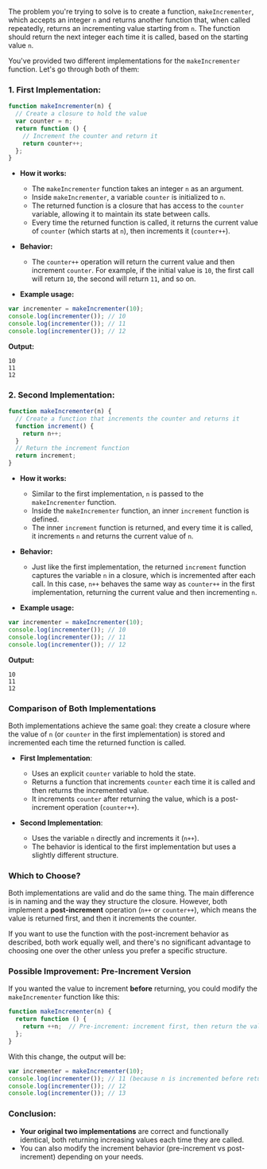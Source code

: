 The problem you're trying to solve is to create a function, `makeIncrementer`, which accepts an integer `n` and returns another function that, when called repeatedly, returns an incrementing value starting from `n`. The function should return the next integer each time it is called, based on the starting value `n`.

You've provided two different implementations for the `makeIncrementer` function. Let's go through both of them:

### 1. **First Implementation:**

```javascript
function makeIncrementer(n) {
  // Create a closure to hold the value
  var counter = n;
  return function () {
    // Increment the counter and return it
    return counter++;
  };
}
```

- **How it works:**
  - The `makeIncrementer` function takes an integer `n` as an argument.
  - Inside `makeIncrementer`, a variable `counter` is initialized to `n`.
  - The returned function is a closure that has access to the `counter` variable, allowing it to maintain its state between calls.
  - Every time the returned function is called, it returns the current value of `counter` (which starts at `n`), then increments it (`counter++`).

- **Behavior:**
  - The `counter++` operation will return the current value and then increment `counter`. For example, if the initial value is `10`, the first call will return `10`, the second will return `11`, and so on.

- **Example usage:**

```javascript
var incrementer = makeIncrementer(10);
console.log(incrementer()); // 10
console.log(incrementer()); // 11
console.log(incrementer()); // 12
```

**Output:**
```
10
11
12
```

### 2. **Second Implementation:**

```javascript
function makeIncrementer(n) {
  // Create a function that increments the counter and returns it
  function increment() {
    return n++;
  }
  // Return the increment function
  return increment;
}
```

- **How it works:**
  - Similar to the first implementation, `n` is passed to the `makeIncrementer` function.
  - Inside the `makeIncrementer` function, an inner `increment` function is defined.
  - The inner `increment` function is returned, and every time it is called, it increments `n` and returns the current value of `n`.

- **Behavior:**
  - Just like the first implementation, the returned `increment` function captures the variable `n` in a closure, which is incremented after each call. In this case, `n++` behaves the same way as `counter++` in the first implementation, returning the current value and then incrementing `n`.

- **Example usage:**

```javascript
var incrementer = makeIncrementer(10);
console.log(incrementer()); // 10
console.log(incrementer()); // 11
console.log(incrementer()); // 12
```

**Output:**
```
10
11
12
```

### Comparison of Both Implementations

Both implementations achieve the same goal: they create a closure where the value of `n` (or `counter` in the first implementation) is stored and incremented each time the returned function is called.

- **First Implementation**:
  - Uses an explicit `counter` variable to hold the state.
  - Returns a function that increments `counter` each time it is called and then returns the incremented value.
  - It increments `counter` after returning the value, which is a post-increment operation (`counter++`).
  
- **Second Implementation**:
  - Uses the variable `n` directly and increments it (`n++`).
  - The behavior is identical to the first implementation but uses a slightly different structure.

### Which to Choose?
Both implementations are valid and do the same thing. The main difference is in naming and the way they structure the closure. However, both implement a **post-increment** operation (`n++` or `counter++`), which means the value is returned first, and then it increments the counter.

If you want to use the function with the post-increment behavior as described, both work equally well, and there's no significant advantage to choosing one over the other unless you prefer a specific structure.

### Possible Improvement: **Pre-Increment Version**

If you wanted the value to increment **before** returning, you could modify the `makeIncrementer` function like this:

```javascript
function makeIncrementer(n) {
  return function () {
    return ++n;  // Pre-increment: increment first, then return the value
  };
}
```

With this change, the output will be:

```javascript
var incrementer = makeIncrementer(10);
console.log(incrementer()); // 11 (because n is incremented before returning)
console.log(incrementer()); // 12
console.log(incrementer()); // 13
```

### Conclusion:

- **Your original two implementations** are correct and functionally identical, both returning increasing values each time they are called.
- You can also modify the increment behavior (pre-increment vs post-increment) depending on your needs.
